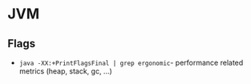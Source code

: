# JVM

## Flags

- `java -XX:+PrintFlagsFinal | grep ergonomic`- performance related metrics (heap, stack, gc, ...)